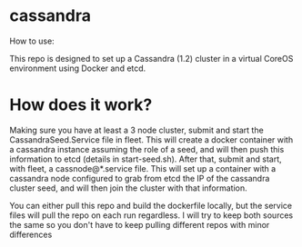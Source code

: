 cassandra
=========
How to use:

This repo is designed to set up a Cassandra (1.2) cluster in a virtual CoreOS environment using Docker and etcd.

How does it work?
==========

Making sure you have at least a 3 node cluster, submit and start the CassandraSeed.Service file in fleet. This will create a docker container with a cassandra instance assuming the role of a seed, and will then push this information to etcd (details in start-seed.sh). After that, submit and start, with fleet, a cassnode@*.service file. This will set up a container with a cassandra node configured to grab from etcd the IP of the cassandra cluster seed, and will then join the cluster with that information. 

You can either pull this repo and build the dockerfile locally, but the service files will pull the repo on each run regardless. I will try to keep both sources the same so you don't have to keep pulling different repos with minor differences
